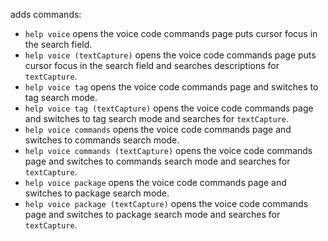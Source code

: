 adds commands:
- `help voice` opens the voice code commands page puts cursor
  focus in the search field.
- `help voice (textCapture)` opens the voice code commands page puts cursor
  focus in the search field and searches descriptions for `textCapture`.
- `help voice tag` opens the voice code commands page and switches
  to tag search mode.
- `help voice tag (textCapture)` opens the voice code commands page and switches
  to tag search mode and searches for `textCapture`.
- `help voice commands` opens the voice code commands page and switches
  to commands search mode.
- `help voice commands (textCapture)` opens the voice code commands page and switches
  to commands search mode and searches for `textCapture`.
- `help voice package` opens the voice code commands page and switches
  to package search mode.
- `help voice package (textCapture)` opens the voice code commands page and switches
  to package search mode and searches for `textCapture`.

